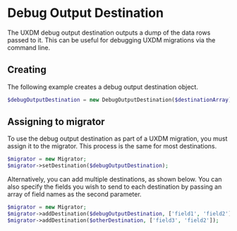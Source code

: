 # Debug Output Destination

The UXDM debug output destination outputs a dump of the data rows passed to it. This can be useful for debugging
UXDM migrations via the command line.

## Creating
The following example creates a debug output destination object.

```php
$debugOutputDestination = new DebugOutputDestination($destinationArray);
```

## Assigning to migrator

To use the debug output destination as part of a UXDM migration, you must assign it to the migrator. This process is the same for most destinations.

```php
$migrator = new Migrator;
$migrator->setDestination($debugOutputDestination);
```

Alternatively, you can add multiple destinations, as shown below. You can also specify the fields you wish to send to each destination by 
passing an array of field names as the second parameter.

```php
$migrator = new Migrator;
$migrator->addDestination($debugOutputDestination, ['field1', 'field2']);
$migrator->addDestination($otherDestination, ['field3', 'field2']);
```